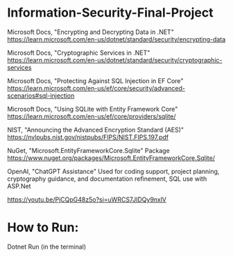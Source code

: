 # Information-Security-Final-Project




Microsoft Docs, "Encrypting and Decrypting Data in .NET"
https://learn.microsoft.com/en-us/dotnet/standard/security/encrypting-data

Microsoft Docs, "Cryptographic Services in .NET"
https://learn.microsoft.com/en-us/dotnet/standard/security/cryptographic-services

Microsoft Docs, "Protecting Against SQL Injection in EF Core"
https://learn.microsoft.com/en-us/ef/core/security/advanced-scenarios#sql-injection

Microsoft Docs, "Using SQLite with Entity Framework Core"
https://learn.microsoft.com/en-us/ef/core/providers/sqlite/

NIST, "Announcing the Advanced Encryption Standard (AES)"
https://nvlpubs.nist.gov/nistpubs/FIPS/NIST.FIPS.197.pdf

NuGet, "Microsoft.EntityFrameworkCore.Sqlite" Package
https://www.nuget.org/packages/Microsoft.EntityFrameworkCore.Sqlite/

OpenAI, "ChatGPT Assistance"
Used for coding support, project planning, cryptography guidance, and documentation refinement, SQL use with ASP.Net

https://youtu.be/PjCQpG48z5o?si=uWRCS7JIDQy9nxlV


# How to Run:

Dotnet Run (in the terminal)





